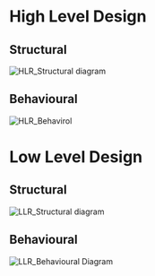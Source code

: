 # High Level Design
## Structural 

![HLR_Structural diagram](https://user-images.githubusercontent.com/115522470/195335332-ca63345e-f02e-48c9-8637-242202dc6a58.PNG)

## Behavioural
![HLR_Behavirol](https://user-images.githubusercontent.com/115522470/195335824-6895fa24-5b12-4942-9bc8-d928c399489d.PNG)


# Low Level Design
## Structural 
![LLR_Structural diagram](https://user-images.githubusercontent.com/115522470/195555648-8b2c90ad-86f9-454f-ba2c-f4e61ce7005a.PNG)

## Behavioural
![LLR_Behavioural Diagram](https://user-images.githubusercontent.com/115522470/195555877-25cbbcfb-1343-4ec5-8994-ecc91f703a85.PNG)


